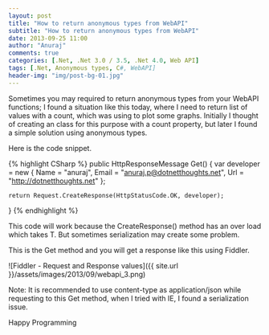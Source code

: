 ```yaml
---
layout: post
title: "How to return anonymous types from WebAPI"
subtitle: "How to return anonymous types from WebAPI"
date: 2013-09-25 11:00
author: "Anuraj"
comments: true
categories: [.Net, .Net 3.0 / 3.5, .Net 4.0, Web API]
tags: [.Net, Anonymous types, C#, WebAPI]
header-img: "img/post-bg-01.jpg"
---
```

Sometimes you may required to return anonymous types from your WebAPI functions; I found a situation like this today, where I need to return list of values with a count, which was using to plot some graphs. Initially I thought of creating an class for this purpose with a count property, but later I found a simple solution using anonymous types.

Here is the code snippet.

{% highlight CSharp %}
public HttpResponseMessage Get()
{
    var developer = new
    {
        Name = "anuraj",
        Email = "anuraj.p@dotnetthoughts.net",
        Url = "http://dotnetthoughts.net"
    };

    return Request.CreateResponse(HttpStatusCode.OK, developer);
}
{% endhighlight %}

This code will work because the CreateResponse() method has an over load which takes T. But sometimes serialization may create some problem.

This is the Get method and you will get a response like this using Fiddler.

![Fiddler - Request and Response values]({{ site.url }}/assets/images/2013/09/webapi_3.png)

Note: It is recommended to use content-type as application/json while requesting to this Get method, when I tried with IE, I found a serialization issue.

Happy Programming
